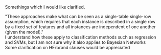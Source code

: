 Somethings which I would like clarified. <br>

"These approaches make what can be seen as a single-table single-row
assumption, which requires that each instance is described in a single row by a fixed set of features
and all instances are independent of one another (given the model)."
<br>
I understand how these apply to classification methods such as regression and SVMs, but I am not sure why it also applies to Bayesian Networks
<br>
Some clarification on HErbrand clauses would be appreciated
